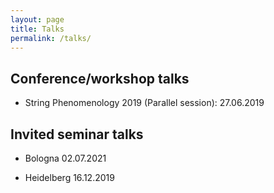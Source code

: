 ```yaml
---
layout: page
title: Talks
permalink: /talks/
---
```




## **Conference/workshop talks**

* String Phenomenology 2019 (Parallel session):  27.06.2019

## **Invited seminar talks**

* Bologna 02.07.2021

* Heidelberg 16.12.2019

